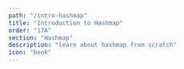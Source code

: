 ```yaml
---
path: "/intro-hashmap"
title: "Introduction to Hashmap"
order: "17A"
section: "Hashmap"
description: "learn about hashmap from scratch"
icon: "book"
---
```

